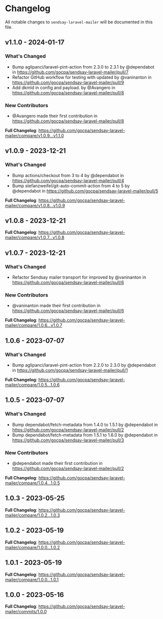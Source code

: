 # Changelog

All notable changes to `sendsay-laravel-mailer` will be documented in this file.

## v1.1.0 - 2024-01-17

### What's Changed

* Bump aglipanci/laravel-pint-action from 2.3.0 to 2.3.1 by @dependabot in https://github.com/gocpa/sendsay-laravel-mailer/pull/7
* Refactor GitHub workflow for testing with updated by @vaninanton in https://github.com/gocpa/sendsay-laravel-mailer/pull/9
* Add dkmId in config and payload. by @Avangero in https://github.com/gocpa/sendsay-laravel-mailer/pull/8

### New Contributors

* @Avangero made their first contribution in https://github.com/gocpa/sendsay-laravel-mailer/pull/8

**Full Changelog**: https://github.com/gocpa/sendsay-laravel-mailer/compare/v1.0.9...v1.1.0

## v1.0.9 - 2023-12-21

### What's Changed

* Bump actions/checkout from 3 to 4 by @dependabot in https://github.com/gocpa/sendsay-laravel-mailer/pull/4
* Bump stefanzweifel/git-auto-commit-action from 4 to 5 by @dependabot in https://github.com/gocpa/sendsay-laravel-mailer/pull/5

**Full Changelog**: https://github.com/gocpa/sendsay-laravel-mailer/compare/v1.0.8...v1.0.9

## v1.0.8 - 2023-12-21

**Full Changelog**: https://github.com/gocpa/sendsay-laravel-mailer/compare/v1.0.7...v1.0.8

## v1.0.7 - 2023-12-21

### What's Changed

* Refactor Sendsay mailer transport for improved by @vaninanton in https://github.com/gocpa/sendsay-laravel-mailer/pull/6

### New Contributors

* @vaninanton made their first contribution in https://github.com/gocpa/sendsay-laravel-mailer/pull/6

**Full Changelog**: https://github.com/gocpa/sendsay-laravel-mailer/compare/1.0.6...v1.0.7

## 1.0.6 - 2023-07-07

### What's Changed

- Bump aglipanci/laravel-pint-action from 2.2.0 to 2.3.0 by @dependabot in https://github.com/gocpa/sendsay-laravel-mailer/pull/1

**Full Changelog**: https://github.com/gocpa/sendsay-laravel-mailer/compare/1.0.5...1.0.6

## 1.0.5 - 2023-07-07

### What's Changed

- Bump dependabot/fetch-metadata from 1.4.0 to 1.5.1 by @dependabot in https://github.com/gocpa/sendsay-laravel-mailer/pull/2
- Bump dependabot/fetch-metadata from 1.5.1 to 1.6.0 by @dependabot in https://github.com/gocpa/sendsay-laravel-mailer/pull/3

### New Contributors

- @dependabot made their first contribution in https://github.com/gocpa/sendsay-laravel-mailer/pull/2

**Full Changelog**: https://github.com/gocpa/sendsay-laravel-mailer/compare/1.0.4...1.0.5

## 1.0.3 - 2023-05-25

**Full Changelog**: https://github.com/gocpa/sendsay-laravel-mailer/compare/1.0.2...1.0.3

## 1.0.2 - 2023-05-19

**Full Changelog**: https://github.com/gocpa/sendsay-laravel-mailer/compare/1.0.0...1.0.2

## 1.0.1 - 2023-05-19

**Full Changelog**: https://github.com/gocpa/sendsay-laravel-mailer/compare/1.0.0...1.0.1

## 1.0.0 - 2023-05-16

**Full Changelog**: https://github.com/gocpa/sendsay-laravel-mailer/commits/1.0.0
